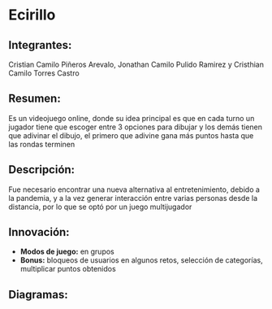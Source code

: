 # Ecirillo

## Integrantes: 
Cristian Camilo Piñeros Arevalo, Jonathan Camilo Pulido Ramirez y Cristhian Camilo Torres Castro

## Resumen:
Es un videojuego online, donde su idea principal es que en cada turno un jugador tiene que escoger entre 3 opciones para dibujar y los demás tienen que adivinar el dibujo, el primero que adivine gana más puntos hasta que las rondas terminen

## Descripción:
Fue necesario encontrar una nueva alternativa al entretenimiento, debido a la pandemia, y a la vez generar interacción entre varias personas desde la distancia, por lo que se optó por un juego multijugador 

## Innovación:
- **Modos de juego:** en grupos
- **Bonus:** bloqueos de usuarios en algunos retos, selección de categorías, multiplicar puntos obtenidos

## Diagramas:
